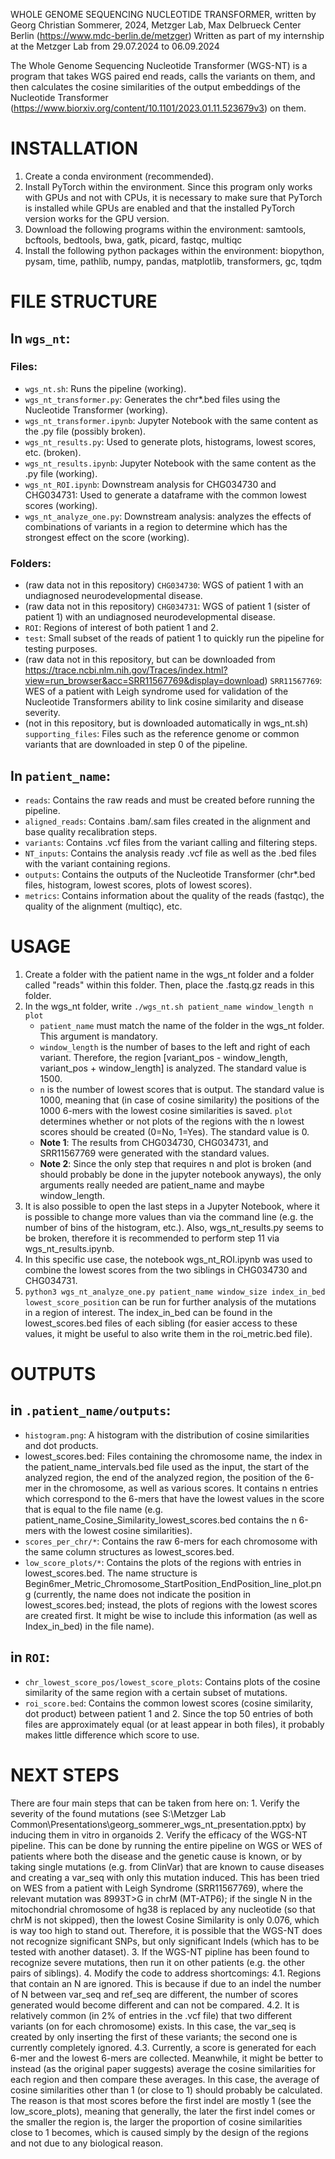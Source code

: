 WHOLE GENOME SEQUENCING NUCLEOTIDE TRANSFORMER, written by Georg Christian Sommerer, 2024, Metzger Lab, Max Delbrueck Center Berlin (https://www.mdc-berlin.de/metzger)
Written as part of my internship at the Metzger Lab from 29.07.2024 to 06.09.2024

The Whole Genome Sequencing Nucleotide Transformer (WGS-NT) is a program that takes WGS paired end reads, calls the variants on them, and then calculates the cosine similarities of the output embeddings of the Nucleotide Transformer (https://www.biorxiv.org/content/10.1101/2023.01.11.523679v3) on them.

# INSTALLATION
1. Create a conda environment (recommended).
2. Install PyTorch within the environment. Since this program only works with GPUs and not with CPUs, it is necessary to make sure that PyTorch is installed while GPUs are enabled and that the installed PyTorch version works for the GPU version.
3. Download the following programs within the environment: samtools, bcftools, bedtools, bwa, gatk, picard, fastqc, multiqc
4. Install the following python packages within the environment: biopython, pysam, time, pathlib, numpy, pandas, matplotlib, transformers, gc, tqdm

# FILE STRUCTURE
## In `wgs_nt`:
### Files:
- `wgs_nt.sh`: Runs the pipeline (working).
- `wgs_nt_transformer.py`: Generates the chr*.bed files using the Nucleotide Transformer (working).
- `wgs_nt_transformer.ipynb`: Jupyter Notebook with the same content as the .py file (possibly broken).
- `wgs_nt_results.py`: Used to generate plots, histograms, lowest scores, etc. (broken).
- `wgs_nt_results.ipynb`: Jupyter Notebook with the same content as the .py file (working).
- `wgs_nt_ROI.ipynb`: Downstream analysis for CHG034730 and CHG034731: Used to generate a dataframe with the common lowest scores (working).
- `wgs_nt_analyze_one.py`: Downstream analysis: analyzes the effects of combinations of variants in a region to determine which has the strongest effect on the score (working).
### Folders:
- (raw data not in this repository) `CHG034730`: WGS of patient 1 with an undiagnosed neurodevelopmental disease.
- (raw data not in this repository) `CHG034731`: WGS of patient 1 (sister of patient 1) with an undiagnosed neurodevelopmental disease.
- `ROI`: Regions of interest of both patient 1 and 2.
- `test`: Small subset of the reads of patient 1 to quickly run the pipeline for testing purposes.
- (raw data not in this repository, but can be downloaded from https://trace.ncbi.nlm.nih.gov/Traces/index.html?view=run_browser&acc=SRR11567769&display=download) `SRR11567769`: WES of a patient with Leigh syndrome used for validation of the Nucleotide Transformers ability to link cosine similarity and disease severity.
- (not in this repository, but is downloaded automatically in wgs_nt.sh) `supporting_files`: Files such as the reference genome or common variants that are downloaded in step 0 of the pipeline.
## In `patient_name`:
- `reads`: Contains the raw reads and must be created before running the pipeline.
- `aligned_reads`: Contains .bam/.sam files created in the alignment and base quality recalibration steps.
- `variants`: Contains .vcf files from the variant calling and filtering steps.
- `NT_inputs`: Contains the analysis ready .vcf file as well as the .bed files with the variant containing regions.
- `outputs`: Contains the outputs of the Nucleotide Transformer (chr*.bed files, histogram, lowest scores, plots of lowest scores).
- `metrics`: Contains information about the quality of the reads (fastqc), the quality of the alignment (multiqc), etc.

# USAGE
1. Create a folder with the patient name in the wgs_nt folder and a folder called "reads" within this folder. Then, place the .fastq.gz reads in this folder.
2. In the wgs_nt folder, write `./wgs_nt.sh patient_name window_length n plot`
	- `patient_name` must match the name of the folder in the wgs_nt folder. This argument is mandatory.
	- `window_length` is the number of bases to the left and right of each variant. Therefore, the region [variant_pos - window_length, variant_pos + window_length] is analyzed. The standard value is 1500.
	- `n` is the number of lowest scores that is output. The standard value is 1000, meaning that (in case of cosine similarity) the positions of the 1000 6-mers with the lowest cosine similarities is saved.
	`plot` determines whether or not plots of the regions with the n lowest scores should be created (0=No, 1=Yes). The standard value is 0.
	- **Note 1**: The results from CHG034730, CHG034731, and SRR11567769 were generated with the standard values.
	- **Note 2**: Since the only step that requires n and plot is broken (and should probably be done in the jupyter notebook anyways), the only arguments really needed are patient_name and maybe window_length.
3. It is also possible to open the last steps in a Jupyter Notebook, where it is possible to change more values than via the command line (e.g. the number of bins of the histogram, etc.). Also, wgs_nt_results.py seems to be broken, therefore it is recommended to perform step 11 via wgs_nt_results.ipynb.
4. In this specific use case, the notebook wgs_nt_ROI.ipynb was used to combine the lowest scores from the two siblings in CHG034730 and CHG034731.
5. `python3 wgs_nt_analyze_one.py patient_name window_size index_in_bed lowest_score_position` can be run for further analysis of the mutations in a region of interest. The index_in_bed can be found in the lowest_scores.bed files of each sibling (for easier access to these values, it might be useful to also write them in the roi_metric.bed file).

# OUTPUTS
## in `.patient_name/outputs`:
- `histogram.png`: A histogram with the distribution of cosine similarities and dot products.
- lowest_scores.bed: Files containing the chromosome name, the index in the patient_name_intervals.bed file used as the input, the start of the analyzed region, the end of the analyzed region, the position of the 6-mer in the chromosome, as well as various scores. It contains n entries which correspond to the 6-mers that have the lowest values in the score that is equal to the file name (e.g. patient_name_Cosine_Similarity_lowest_scores.bed contains the n 6-mers with the lowest cosine similarities).
- `scores_per_chr/*`: Contains the raw 6-mers for each chromosome with the same column structures as lowest_scores.bed.
- `low_score_plots/*`: Contains the plots of the regions with entries in lowest_scores.bed. The name structure is Begin6mer_Metric_Chromosome_StartPosition_EndPosition_line_plot.png (currently, the name does not indicate the position in lowest_scores.bed; instead, the plots of regions with the lowest scores are created first. It might be wise to include this information (as well as Index_in_bed) in the file name).
## in `ROI`:
- `chr_lowest_score_pos/lowest_score_plots`: Contains plots of the cosine similarity of the same region with a certain subset of mutations.
- `roi_score.bed`: Contains the common lowest scores (cosine similarity, dot product) between patient 1 and 2. Since the top 50 entries of both files are approximately equal (or at least appear in both files), it probably makes little difference which score to use.

# NEXT STEPS
There are four main steps that can be taken from here on:
    1. Verify the severity of the found mutations (see S:\Metzger Lab Common\Presentations\georg_sommerer_wgs_nt_presentation.pptx) by inducing them in vitro in organoids
    2. Verify the efficacy of the WGS-NT pipeline. This can be done by running the entire pipeline on WGS or WES of patients where both the disease and the genetic cause is known, or by taking single mutations (e.g. from ClinVar) that are known to cause diseases and creating a var_seq with only this mutation induced. This has been tried on WES from a patient with Leigh Syndrome (SRR11567769), where the relevant mutation was 8993T>G in chrM (MT-ATP6); if the single N in the mitochondrial chromosome of hg38 is replaced by any nucleotide (so that chrM is not skipped), then the lowest Cosine Similarity is only 0.076, which is way too high to stand out. Therefore, it is possible that the WGS-NT does not recognize significant SNPs, but only significant Indels (which has to be tested with another dataset).
    3. If the WGS-NT pipline has been found to recognize severe mutations, then run it on other patients (e.g. the other pairs of siblings).
    4. Modify the code to address shortcomings:
        4.1. Regions that contain an N are ignored. This is because if due to an indel the number of N between var_seq and ref_seq are different, the number of scores generated would become different and can not be compared.
        4.2. It is relatively common (in 2% of entries in the .vcf file) that two different variants (on for each chromosome) exists. In this case, the var_seq is created by only inserting the first of these variants; the second one is currently completely ignored.
        4.3. Currently, a score is generated for each 6-mer and the lowest 6-mers are collected. Meanwhile, it might be better to instead (as the original paper suggests) average the cosine similarities for each region and then compare these averages. In this case, the average of cosine similarities other than 1 (or close to 1) should probably be calculated. The reason is that most scores before the first indel are mostly 1 (see the low_score_plots), meaning that generally, the later the first indel comes or the smaller the region is, the larger the proportion of cosine similarities close to 1 becomes, which is caused simply by the design of the regions and not due to any biological reason.
